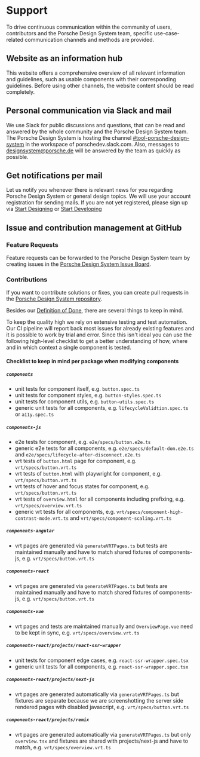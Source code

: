 # Support

To drive continuous communication within the community of users, contributors and the Porsche Design System team,
specific use-case-related communication channels and methods are provided.

<TableOfContents></TableOfContents>

## Website as an information hub

This website offers a comprehensive overview of all relevant information and guidelines, such as usable components with
their corresponding guidelines. Before using other channels, the website content should be read completely.

## Personal communication via Slack and mail

We use Slack for public discussions and questions, that can be read and answered by the whole community and the Porsche
Design System team. The Porsche Design System is hosting the channel
[#tool-porsche-design-system](https://porschedev.slack.com/app_redirect?channel=tool-porsche-design-system) in the
workspace of porschedev.slack.com. Also, messages to designsystem@porsche.de will be answered by the team as quickly as
possible.

## Get notifications per mail

Let us notify you whenever there is relevant news for you regarding Porsche Design System or general design topics. We
will use your account registration for sending mails. If you are not yet registered, please sign up via
[Start Designing](designing/introduction) or [Start Developing](developing/introduction)

## Issue and contribution management at GitHub

### Feature Requests

Feature requests can be forwarded to the Porsche Design System team by creating issues in the
[Porsche Design System Issue Board](https://github.com/porsche-design-system/porsche-design-system/issues/new/choose).

### Contributions

If you want to contribute solutions or fixes, you can create pull requests in the
[Porsche Design System repository](https://github.com/porsche-design-system/porsche-design-system).

Besides our [Definition of Done](must-know/definition-of-done), there are several things to keep in mind.

To keep the quality high we rely on extensive testing and test automation.  
Our CI pipeline will report back most issues for already existing features and it is possible to work by trial and
error. Since this isn't ideal you can use the following high-level checklist to get a better understanding of how, where
and in which context a single component is tested.

#### Checklist to keep in mind per package when modifying components

##### `components`

- unit tests for component itself, e.g. `button.spec.ts`
- unit tests for component styles, e.g. `button-styles.spec.ts`
- unit tests for component utils, e.g. `button-utils.spec.ts`
- generic unit tests for all components, e.g. `lifecycleValidtion.spec.ts` or `a11y.spec.ts`

##### `components-js`

- e2e tests for component, e.g. `e2e/specs/button.e2e.ts`
- generic e2e tests for all components, e.g. `e2e/specs/default-dom.e2e.ts` and
  `e2e/specs/lifecycle-after-disconnect.e2e.ts`
- vrt tests of `button.html` page for component, e.g. `vrt/specs/button.vrt.ts`
- vrt tests of `button.html` with playwright for component, e.g. `vrt/specs/button.vrt.ts`
- vrt tests of hover and focus states for component, e.g. `vrt/specs/button.vrt.ts`
- vrt tests of `overview.html` for all components including prefixing, e.g. `vrt/specs/overview.vrt.ts`
- generic vrt tests for all components, e.g. `vrt/specs/component-high-contrast-mode.vrt.ts` and
  `vrt/specs/component-scaling.vrt.ts`

##### `components-angular`

- vrt pages are generated via `generateVRTPages.ts` but tests are maintained manually and have to match shared fixtures
  of components-js, e.g. `vrt/specs/button.vrt.ts`

##### `components-react`

- vrt pages are generated via `generateVRTPages.ts` but tests are maintained manually and have to match shared fixtures
  of components-js, e.g. `vrt/specs/button.vrt.ts`

##### `components-vue`

- vrt pages and tests are maintained manually and `OverviewPage.vue` need to be kept in sync, e.g.
  `vrt/specs/overview.vrt.ts`

##### `components-react/projects/react-ssr-wrapper`

- unit tests for component edge cases, e.g. `react-ssr-wrapper.spec.tsx`
- generic unit tests for all components, e.g. `react-ssr-wrapper.spec.tsx`

##### `components-react/projects/next-js`

- vrt pages are generated automatically via `generateVRTPages.ts` but fixtures are separate because we are
  screenshotting the server side rendered pages with disabled javascript, e.g. `vrt/specs/button.vrt.ts`

##### `components-react/projects/remix`

- vrt pages are generated automatically via `generateVRTPages.ts` but only `overview.tsx` and fixtures are shared with
  projects/next-js and have to match, e.g. `vrt/specs/overview.vrt.ts`
